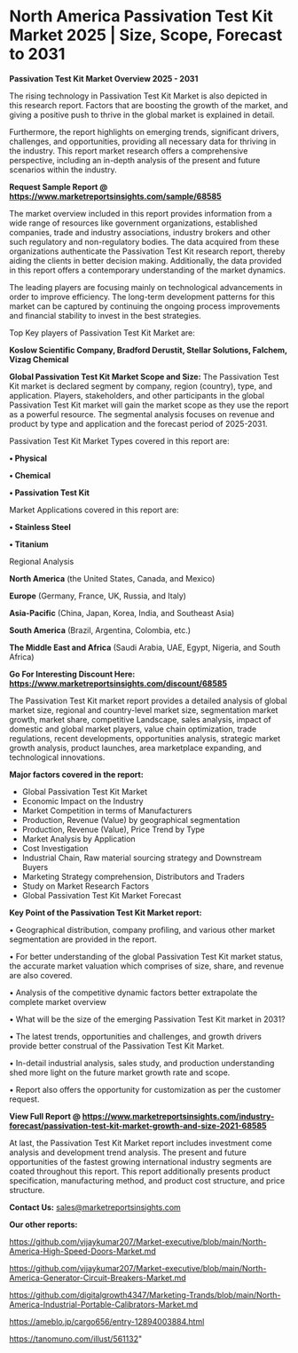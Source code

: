 # North America Passivation Test Kit Market 2025 | Size, Scope, Forecast to 2031

<Strong> Passivation Test Kit Market Overview 2025 - 2031</strong>

The rising technology in Passivation Test Kit Market is also depicted in this research report. Factors that are boosting the growth of the market, and giving a positive push to thrive in the global market is explained in detail.

Furthermore, the report highlights on emerging trends, significant drivers, challenges, and opportunities, providing all necessary data for thriving in the industry. This report market research offers a comprehensive perspective, including an in-depth analysis of the present and future scenarios within the industry.

<strong>Request Sample Report @ <a href=https://www.marketreportsinsights.com/sample/68585>https://www.marketreportsinsights.com/sample/68585</a></strong>

The market overview included in this report provides information from a wide range of resources like government organizations, established companies, trade and industry associations, industry brokers and other such regulatory and non-regulatory bodies. The data acquired from these organizations authenticate the Passivation Test Kit research report, thereby aiding the clients in better decision making. Additionally, the data provided in this report offers a contemporary understanding of the market dynamics.

The leading players are focusing mainly on technological advancements in order to improve efficiency. The long-term development patterns for this market can be captured by continuing the ongoing process improvements and financial stability to invest in the best strategies.

Top Key players of Passivation Test Kit Market are:

<strong>Koslow Scientific Company, Bradford Derustit, Stellar Solutions, Falchem, Vizag Chemical</strong>

<strong><b>Global Passivation Test Kit Market Scope and Size:</b></strong>
The Passivation Test Kit market is declared segment by company, region (country), type, and application. Players, stakeholders, and other participants in the global Passivation Test Kit market will gain the market scope as they use the report as a powerful resource. The segmental analysis focuses on revenue and product by type and application and the forecast period of 2025-2031.

Passivation Test Kit Market Types covered in this report are:

<strong>• Physical

• Chemical

• Passivation Test Kit</strong>

Market Applications covered in this report are:

<strong>• Stainless Steel

• Titanium</strong> 

Regional Analysis

<strong>North America</strong> (the United States, Canada, and Mexico)

<strong>Europe</strong> (Germany, France, UK, Russia, and Italy)

<strong>Asia-Pacific</strong> (China, Japan, Korea, India, and Southeast Asia)

<strong>South America</strong> (Brazil, Argentina, Colombia, etc.)

<strong>The Middle East and Africa</strong> (Saudi Arabia, UAE, Egypt, Nigeria, and South Africa)

<strong>Go For Interesting Discount Here: <a href=https://www.marketreportsinsights.com/discount/68585>https://www.marketreportsinsights.com/discount/68585</a></strong>

The Passivation Test Kit market report provides a detailed analysis of global market size, regional and country-level market size, segmentation market growth, market share, competitive Landscape, sales analysis, impact of domestic and global market players, value chain optimization, trade regulations, recent developments, opportunities analysis, strategic market growth analysis, product launches, area marketplace expanding, and technological innovations.

<strong><b>Major factors covered in the report:</b></strong>
<ul>
  <li>Global Passivation Test Kit Market </li>
  <li>Economic Impact on the Industry</li>
  <li>Market Competition in terms of Manufacturers</li>
  <li>Production, Revenue (Value) by geographical segmentation</li>
  <li>Production, Revenue (Value), Price Trend by Type</li>
  <li>Market Analysis by Application</li>
  <li>Cost Investigation</li>
  <li>Industrial Chain, Raw material sourcing strategy and Downstream Buyers</li>
  <li>Marketing Strategy comprehension, Distributors and Traders</li>
  <li>Study on Market Research Factors</li>
  <li>Global Passivation Test Kit Market Forecast</li>
</ul>

<strong><b>Key Point of the Passivation Test Kit Market report:</b></strong>

• Geographical distribution, company profiling, and various other market segmentation are provided in the report.

• For better understanding of the global Passivation Test Kit market status, the accurate market valuation which comprises of size, share, and revenue are also covered.

• Analysis of the competitive dynamic factors better extrapolate the complete market overview

• What will be the size of the emerging Passivation Test Kit market in 2031?

• The latest trends, opportunities and challenges, and growth drivers provide better construal of the Passivation Test Kit Market.

• In-detail industrial analysis, sales study, and production understanding shed more light on the future market growth rate and scope.

• Report also offers the opportunity for customization as per the customer request.

<strong><b>View Full Report @ <a href=https://www.marketreportsinsights.com/industry-forecast/passivation-test-kit-market-growth-and-size-2021-68585>https://www.marketreportsinsights.com/industry-forecast/passivation-test-kit-market-growth-and-size-2021-68585</a></b></strong>


At last, the Passivation Test Kit Market report includes investment come analysis and development trend analysis. The present and future opportunities of the fastest growing international industry segments are coated throughout this report. This report additionally presents product specification, manufacturing method, and product cost structure, and price structure.

<strong>Contact Us:</strong>
sales@marketreportsinsights.com

<strong>Our other reports:</strong>

<a href=https://github.com/vijaykumar207/Market-executive/blob/main/North-America-High-Speed-Doors-Market.md>https://github.com/vijaykumar207/Market-executive/blob/main/North-America-High-Speed-Doors-Market.md</a>

<a href=https://github.com/vijaykumar207/Market-executive/blob/main/North-America-Generator-Circuit-Breakers-Market.md>https://github.com/vijaykumar207/Market-executive/blob/main/North-America-Generator-Circuit-Breakers-Market.md</a>

<a href=https://github.com/digitalgrowth4347/Marketing-Trands/blob/main/North-America-Industrial-Portable-Calibrators-Market.md>https://github.com/digitalgrowth4347/Marketing-Trands/blob/main/North-America-Industrial-Portable-Calibrators-Market.md</a>

<a href=https://ameblo.jp/cargo656/entry-12894003884.html>https://ameblo.jp/cargo656/entry-12894003884.html</a>

<a href=https://tanomuno.com/illust/561132>https://tanomuno.com/illust/561132</a>"
